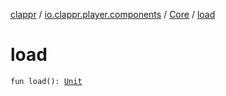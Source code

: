 [clappr](../../index.md) / [io.clappr.player.components](../index.md) / [Core](index.md) / [load](./load.md)

# load

`fun load(): `[`Unit`](https://kotlinlang.org/api/latest/jvm/stdlib/kotlin/-unit/index.html)
